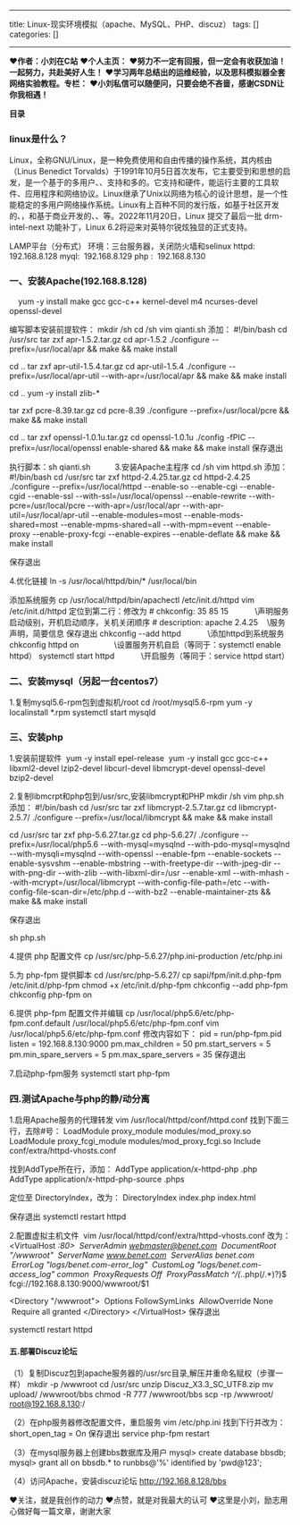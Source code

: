 
--- 
title:  Linux-现实环境模拟（apache、MySQL、PHP、discuz） 
tags: []
categories: [] 

---
>  
 ♥️**作者：小刘在C站** 
 ♥️**个人主页：<strong><strong><strong><strong><strong><strong><strong><strong><strong><strong><strong><strong><strong><strong><strong><strong><strong><strong><strong><strong><strong><strong><strong><strong><strong><strong><strong><strong><strong><strong><strong><strong><strong><strong><strong><strong><strong><strong><strong><strong><strong><strong><strong><strong><strong><strong><strong><strong><strong><strong><strong><strong><strong><strong><strong><strong><strong><strong><strong><strong><strong><strong><strong><strong><strong><strong><strong><strong><strong><strong><strong><strong><strong><strong><strong><strong><strong><strong><strong><strong><strong><strong><strong><strong><strong><strong><strong><strong><strong><strong><strong><strong><strong><strong><strong><strong><strong><strong><strong><strong><strong><strong><strong><strong><strong><strong><strong><strong><strong><strong><strong><strong><strong><strong><strong><strong><strong><strong><strong><strong><strong><strong><strong><strong><strong><strong><strong>**</strong></strong></strong></strong></strong></strong></strong></strong></strong></strong></strong></strong></strong></strong></strong></strong></strong></strong></strong></strong></strong></strong></strong></strong></strong></strong></strong></strong></strong></strong></strong></strong></strong></strong></strong></strong></strong></strong></strong></strong></strong></strong></strong></strong></strong></strong></strong></strong></strong></strong></strong></strong></strong></strong></strong></strong></strong></strong></strong></strong></strong></strong></strong></strong></strong></strong></strong></strong></strong></strong></strong></strong></strong></strong></strong></strong></strong></strong></strong></strong></strong></strong></strong></strong></strong></strong></strong></strong></strong></strong></strong></strong></strong></strong></strong></strong></strong></strong></strong></strong></strong></strong></strong></strong></strong></strong></strong></strong></strong></strong></strong></strong></strong></strong></strong></strong></strong></strong></strong></strong></strong></strong></strong></strong></strong></strong></strong> 
 ♥️**努力不一定有回报，但一定会有收获加油！一起努力，共赴美好人生！** 
 ♥️**学习两年总结出的运维经验，以及思科模拟器全套网络实验教程。专栏：** 
 **♥️小刘私信可以随便问，只要会绝不吝啬，感谢CSDN让你我相遇！** 


**目录**















### **linux是什么？**

Linux，全称GNU/Linux，是一种免费使用和自由传播的操作系统，其内核由（Linus Benedict Torvalds）于1991年10月5日首次发布，它主要受到和思想的启发，是一个基于的多用户、、支持和多的。它支持和硬件，能运行主要的工具软件、应用程序和网络协议。Linux继承了Unix以网络为核心的设计思想，是一个性能稳定的多用户网络操作系统。Linux有上百种不同的发行版，如基于社区开发的、，和基于商业开发的、、等。2022年11月20日，Linux 提交了最后一批 drm-intel-next 功能补丁，Linux 6.2将迎来对英特尔锐炫独显的正式支持。

LAMP平台（分布式） 环境：三台服务器，关闭防火墙和selinux httpd: 192.168.8.128 myql:  192.168.8.129 php :  192.168.8.130

### 一、安装Apache(192.168.8.128)

    yum -y install make gcc gcc-c++ kernel-devel m4 ncurses-devel openssl-devel

编写脚本安装前提软件： mkdir /sh cd /sh vim qianti.sh 添加： #!/bin/bash cd /usr/src tar zxf apr-1.5.2.tar.gz cd apr-1.5.2 ./configure --prefix=/usr/local/apr &amp;&amp; make &amp;&amp; make install

cd .. tar zxf apr-util-1.5.4.tar.gz cd apr-util-1.5.4 ./configure --prefix=/usr/local/apr-util --with-apr=/usr/local/apr &amp;&amp; make &amp;&amp; make install

cd .. yum -y install zlib-*

tar zxf pcre-8.39.tar.gz cd pcre-8.39 ./configure --prefix=/usr/local/pcre &amp;&amp; make &amp;&amp; make install

cd .. tar zxf openssl-1.0.1u.tar.gz cd openssl-1.0.1u ./config -fPIC --prefix=/usr/local/openssl enable-shared &amp;&amp; make &amp;&amp; make install 保存退出

执行脚本：sh qianti.sh           3.安装Apache主程序 cd /sh vim httpd.sh 添加： #!/bin/bash cd /usr/src tar zxf httpd-2.4.25.tar.gz cd httpd-2.4.25 ./configure --prefix=/usr/local/httpd --enable-so --enable-cgi --enable-cgid --enable-ssl --with-ssl=/usr/local/openssl --enable-rewrite --with-pcre=/usr/local/pcre --with-apr=/usr/local/apr --with-apr-util=/usr/local/apr-util --enable-modules=most --enable-mods-shared=most --enable-mpms-shared=all --with-mpm=event --enable-proxy --enable-proxy-fcgi --enable-expires --enable-deflate &amp;&amp; make &amp;&amp; make install

 保存退出

4.优化链接 ln -s /usr/local/httpd/bin/* /usr/local/bin

添加系统服务 cp /usr/local/httpd/bin/apachectl /etc/init.d/httpd vim /etc/init.d/httpd 定位到第二行：修改为 # chkconfig: 35 85 15            \\声明服务启动级别，开机启动顺序，关机关闭顺序 # description: apache 2.4.25    \\服务声明，简要信息 保存退出 chkconfig --add httpd            \\添加httpd到系统服务 chkconfig httpd on                \\设置服务开机自启（等同于：systemctl enable httpd） systemctl start httpd            \\开启服务（等同于：service httpd start）

###  二、安装mysql（另起一台centos7）

 1.复制mysql5.6-rpm包到虚拟机/root cd /root/mysql5.6-rpm yum -y localinstall *.rpm systemctl start mysqld

### 三、安装php

1.安装前提软件  yum -y install epel-release  yum -y install gcc gcc-c++ libxml2-devel lzip2-devel libcurl-devel libmcrypt-devel openssl-devel bzip2-devel

2.复制libmcrpt和php包到/usr/src,安装libmcrypt和PHP mkdir /sh vim php.sh 添加： #!/bin/bash cd /usr/src tar zxf libmcrypt-2.5.7.tar.gz cd libmcrypt-2.5.7/ ./configure --prefix=/usr/local/libmcrypt &amp;&amp; make &amp;&amp; make install

cd /usr/src tar zxf php-5.6.27.tar.gz cd php-5.6.27/ ./configure --prefix=/usr/local/php5.6 --with-mysql=mysqlnd --with-pdo-mysql=mysqlnd --with-mysqli=mysqlnd --with-openssl --enable-fpm --enable-sockets --enable-sysvshm --enable-mbstring --with-freetype-dir --with-jpeg-dir --with-png-dir --with-zlib --with-libxml-dir=/usr --enable-xml --with-mhash --with-mcrypt=/usr/local/libmcrypt --with-config-file-path=/etc --with-config-file-scan-dir=/etc/php.d --with-bz2 --enable-maintainer-zts &amp;&amp; make &amp;&amp; make install

保存退出

sh php.sh

 4.提供 php 配置文件 cp /usr/src/php-5.6.27/php.ini-production /etc/php.ini

5.为 php-fpm 提供脚本 cd /usr/src/php-5.6.27/ cp sapi/fpm/init.d.php-fpm /etc/init.d/php-fpm chmod +x /etc/init.d/php-fpm chkconfig --add php-fpm chkconfig php-fpm on

6.提供 php-fpm 配置文件并编辑 cp /usr/local/php5.6/etc/php-fpm.conf.default /usr/local/php5.6/etc/php-fpm.conf vim /usr/local/php5.6/etc/php-fpm.conf 修改内容如下： pid = run/php-fpm.pid listen = 192.168.8.130:9000 pm.max_children = 50 pm.start_servers = 5 pm.min_spare_servers = 5 pm.max_spare_servers = 35 保存退出

7.启动php-fpm服务 systemctl start php-fpm

###  四.测试Apache与php的静/动分离

1.启用Apache服务的代理转发 vim /usr/local/httpd/conf/httpd.conf 找到下面三行，去除#号： LoadModule proxy_module modules/mod_proxy.so LoadModule proxy_fcgi_module modules/mod_proxy_fcgi.so Include conf/extra/httpd-vhosts.conf

找到AddType所在行，添加： AddType application/x-httpd-php .php AddType application/x-httpd-php-source .phps

定位至 DirectoryIndex，改为： DirectoryIndex index.php index.html

保存退出 systemctl restart httpd

2.配置虚拟主机文件  vim /usr/local/httpd/conf/extra/httpd-vhosts.conf 改为： &lt;VirtualHost *:80&gt;  ServerAdmin webmaster@benet.com  DocumentRoot "/wwwroot"  ServerName www.benet.com  ServerAlias benet.com  ErrorLog "logs/benet.com-error_log"  CustomLog "logs/benet.com-access_log" common  ProxyRequests Off  ProxyPassMatch ^/(.*\.php(/.*)?)$ fcgi://192.168.8.130:9000/wwwroot/$1

&lt;Directory "/wwwroot"&gt;  Options FollowSymLinks  AllowOverride None  Require all granted &lt;/Directory&gt; &lt;/VirtualHost&gt; 保存退出

systemctl restart httpd

#### 五.部署Discuz论坛

 （1）复制Discuz包到apache服务器的/usr/src目录,解压并重命名赋权（步骤一样） mkdir -p /wwwroot cd /usr/src unzip Discuz_X3.3_SC_UTF8.zip mv upload/ /wwwroot/bbs chmod -R 777 /wwwroot/bbs scp -rp /wwwroot/   root@192.168.8.130:/

 （2）在php服务器修改配置文件，重启服务 vim /etc/php.ini 找到下行并改为： short_open_tag = On 保存退出 service php-fpm restart

（3）在mysql服务器上创建bbs数据库及用户 mysql&gt; create database bbsdb; mysql&gt; grant all on bbsdb.* to runbbs@'%' identified by 'pwd@123';

（4）访问Apache，安装discuz论坛 http://192.168.8.128/bbs

>  
 ♥️关注，就是我创作的动力 
 ♥️点赞，就是对我最大的认可 
 ♥️这里是小刘，励志用心做好每一篇文章，谢谢大家 



